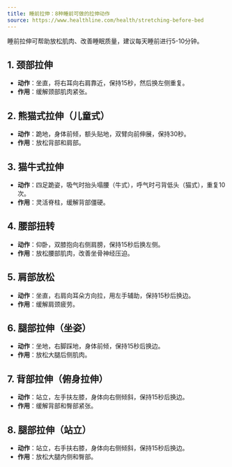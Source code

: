 ```yaml
---
title: 睡前拉伸：8种睡前可做的拉伸动作
source: https://www.healthline.com/health/stretching-before-bed
---
```


睡前拉伸可帮助放松肌肉、改善睡眠质量，建议每天睡前进行5-10分钟。

## 1. 颈部拉伸

- **动作**：坐直，将右耳向右肩靠近，保持15秒，然后换左侧重复。
- **作用**：缓解颈部肌肉紧张。

## 2. 熊猫式拉伸（儿童式）

- **动作**：跪地，身体前倾，额头贴地，双臂向前伸展，保持30秒。
- **作用**：放松背部和肩部。

## 3. 猫牛式拉伸

- **动作**：四足跪姿，吸气时抬头塌腰（牛式），呼气时弓背低头（猫式），重复10次。
- **作用**：灵活脊柱，缓解背部僵硬。

## 4. 腰部扭转

- **动作**：仰卧，双膝抱向右侧肩膀，保持15秒后换左侧。
- **作用**：放松腰部肌肉，改善坐骨神经压迫。

## 5. 肩部放松

- **动作**：坐直，右肩向耳朵方向拉，用左手辅助，保持15秒后换边。
- **作用**：缓解肩颈疲劳。

## 6. 腿部拉伸（坐姿）

- **动作**：坐地，右脚踩地，身体前倾，保持15秒后换边。
- **作用**：放松大腿后侧肌肉。

## 7. 背部拉伸（俯身拉伸）

- **动作**：站立，左手扶左膝，身体向右侧倾斜，保持15秒后换边。
- **作用**：缓解背部和臀部紧张。

## 8. 腿部拉伸（站立）

- **动作**：站立，右手扶右膝，身体向右侧倾斜，保持15秒后换边。
- **作用**：放松大腿内侧和臀部。